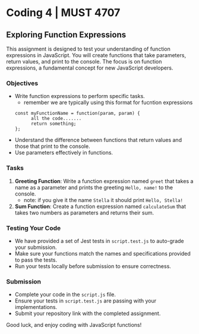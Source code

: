 
# Coding 4 | MUST 4707

## Exploring Function Expressions

This assignment is designed to test your understanding of function expressions in JavaScript. You will create functions that take parameters, return values, and print to the console. The focus is on function expressions, a fundamental concept for new JavaScript developers.

### Objectives

- Write function expressions to perform specific tasks.
  - remember we are typically using this format for fucntion expressions 
  ```
  const myFunctionName = function(param, param) {
        all the code.......
        return something;
  };
  ```
- Understand the difference between functions that return values and those that print to the console.
- Use parameters effectively in functions.

### Tasks

1. **Greeting Function**: Write a function expression named `greet` that takes a name as a parameter and prints the greeting `Hello, name!` to the console. 
   - note: if you give it the name `Stella` it should print `Hello, Stella!`
2. **Sum Function**: Create a function expression named `calculateSum` that takes two numbers as parameters and returns their sum.


### Testing Your Code

- We have provided a set of Jest tests in `script.test.js` to auto-grade your submission.
- Make sure your functions match the names and specifications provided to pass the tests.
- Run your tests locally before submission to ensure correctness.

### Submission

- Complete your code in the `script.js` file.
- Ensure your tests in `script.test.js` are passing with your implementations.
- Submit your repository link with the completed assignment.

Good luck, and enjoy coding with JavaScript functions!